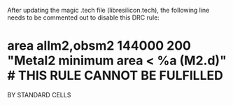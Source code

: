 After updating the magic .tech file (libresilicon.tech), the following line needs to be commented out to disable this DRC rule:

# area allm2,obsm2 144000 200 "Metal2 minimum area < %a (M2.d)" # THIS RULE CANNOT BE FULFILLED
 BY STANDARD CELLS

